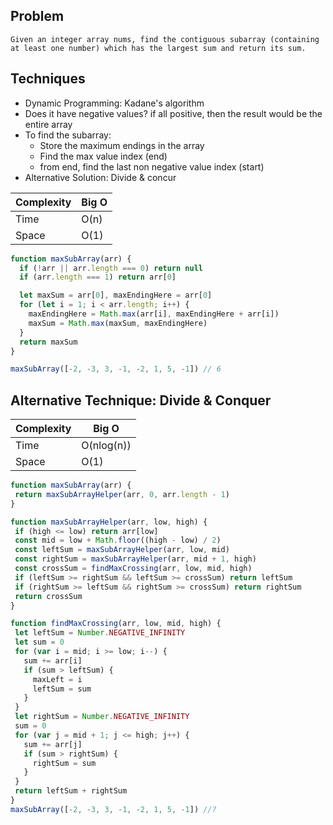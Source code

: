 ## Problem

```
Given an integer array nums, find the contiguous subarray (containing 
at least one number) which has the largest sum and return its sum.
```

## Techniques

- Dynamic Programming: Kadane's algorithm
- Does it have negative values? if all positive, then the result would
  be the entire array 
- To find the subarray: 
  - Store the maximum endings in the array
  - Find the max value index (end)
  - from end, find the last non negative value index (start)
- Alternative Solution: Divide & concur

| Complexity | Big O |
| ---------- | ----- |
| Time       | O(n)  |
| Space      | O(1)  |

```javascript 
function maxSubArray(arr) {
  if (!arr || arr.length === 0) return null
  if (arr.length === 1) return arr[0]

  let maxSum = arr[0], maxEndingHere = arr[0]
  for (let i = 1; i < arr.length; i++) {
    maxEndingHere = Math.max(arr[i], maxEndingHere + arr[i])
    maxSum = Math.max(maxSum, maxEndingHere)
  }
  return maxSum
}

maxSubArray([-2, -3, 3, -1, -2, 1, 5, -1]) // 6
```

## Alternative Technique: Divide & Conquer

 | Complexity | Big O      |
 | ---------- | ---------- |
 | Time       | O(nlog(n)) |
 | Space      | O(1)       |

 ```javascript
function maxSubArray(arr) {
  return maxSubArrayHelper(arr, 0, arr.length - 1)
}

function maxSubArrayHelper(arr, low, high) {
  if (high <= low) return arr[low]
  const mid = low + Math.floor((high - low) / 2)
  const leftSum = maxSubArrayHelper(arr, low, mid)
  const rightSum = maxSubArrayHelper(arr, mid + 1, high)
  const crossSum = findMaxCrossing(arr, low, mid, high)
  if (leftSum >= rightSum && leftSum >= crossSum) return leftSum
  if (rightSum >= leftSum && rightSum >= crossSum) return rightSum
  return crossSum
}

function findMaxCrossing(arr, low, mid, high) {
  let leftSum = Number.NEGATIVE_INFINITY
  let sum = 0
  for (var i = mid; i >= low; i--) {
    sum += arr[i]
    if (sum > leftSum) {
      maxLeft = i
      leftSum = sum
    }
  }
  let rightSum = Number.NEGATIVE_INFINITY
  sum = 0
  for (var j = mid + 1; j <= high; j++) {
    sum += arr[j]
    if (sum > rightSum) {
      rightSum = sum
    }
  }
  return leftSum + rightSum
}
maxSubArray([-2, -3, 3, -1, -2, 1, 5, -1]) //?
 ```
